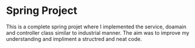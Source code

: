 <h1>Spring Project</h1>

This is a complete spring projet where I implemented the service, doamain and controller class similar to industrial manner. 
The aim was to improve my understanding and impliment a structred and neat code.
